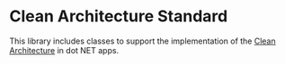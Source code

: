 # Clean Architecture Standard

This library includes classes to support the implementation of the [Clean Architecture](https://blog.cleancoder.com/uncle-bob/2012/08/13/the-clean-architecture.html) in dot NET apps.
